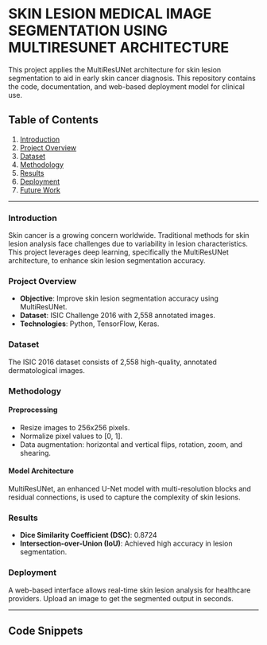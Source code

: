 # SKIN LESION MEDICAL IMAGE SEGMENTATION USING MULTIRESUNET ARCHITECTURE
This project applies the MultiResUNet architecture for skin lesion segmentation to aid in early skin cancer diagnosis. This repository contains the code, documentation, and web-based deployment model for clinical use.

## Table of Contents
1. [Introduction](#introduction)
2. [Project Overview](#project-overview)
3. [Dataset](#dataset)
4. [Methodology](#methodology)
5. [Results](#results)
6. [Deployment](#deployment)
7. [Future Work](#future-work)

---

### Introduction

Skin cancer is a growing concern worldwide. Traditional methods for skin lesion analysis face challenges due to variability in lesion characteristics. This project leverages deep learning, specifically the MultiResUNet architecture, to enhance skin lesion segmentation accuracy.

### Project Overview

- **Objective**: Improve skin lesion segmentation accuracy using MultiResUNet.
- **Dataset**: ISIC Challenge 2016 with 2,558 annotated images.
- **Technologies**: Python, TensorFlow, Keras.

### Dataset

The ISIC 2016 dataset consists of 2,558 high-quality, annotated dermatological images.

### Methodology

#### Preprocessing
- Resize images to 256x256 pixels.
- Normalize pixel values to [0, 1].
- Data augmentation: horizontal and vertical flips, rotation, zoom, and shearing.

#### Model Architecture
MultiResUNet, an enhanced U-Net model with multi-resolution blocks and residual connections, is used to capture the complexity of skin lesions.

### Results

- **Dice Similarity Coefficient (DSC)**: 0.8724
- **Intersection-over-Union (IoU)**: Achieved high accuracy in lesion segmentation.

### Deployment

A web-based interface allows real-time skin lesion analysis for healthcare providers. Upload an image to get the segmented output in seconds.

---

## Code Snippets
